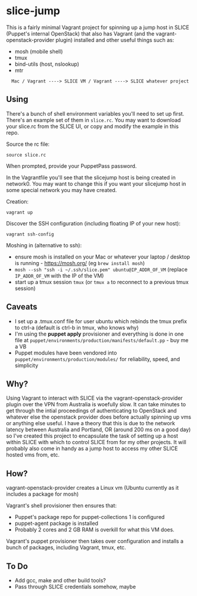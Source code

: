 # slice-jump

This is a fairly minimal Vagrant project for spinning up a jump host in SLICE
(Puppet's internal OpenStack) that also has Vagrant (and the vagrant-openstack-provider plugin) installed and other useful things such as:
- mosh (mobile shell)
- tmux
- bind-utils (host, nslookup)
- mtr

```
  Mac / Vagrant ----> SLICE VM / Vagrant ----> SLICE whatever project
```

## Using

There's a bunch of shell environment variables you'll need to set up first. There's an example set of them in `slice.rc`. You may want to download your slice.rc from the SLICE UI, or copy and modify the example in this repo.

Source the rc file:

```
source slice.rc
```

When prompted, provide your PuppetPass password.

In the Vagrantfile you'll see that the slicejump host is being created in network0. You may want to change this if you want your slicejump host in some special network you may have created.

Creation:

```
vagrant up
```

Discover the SSH configuration (including floating IP of your new host):

```
vagrant ssh-config
```

Moshing in (alternative to ssh):
- ensure mosh is installed on your Mac or whatever your laptop / desktop is running - https://mosh.org/ (eg `brew install mosh`)
- `mosh --ssh "ssh -i ~/.ssh/slice.pem" ubuntu@IP_ADDR_OF_VM` (replace `IP_ADDR_OF_VM` with the IP of the VM)
- start up a tmux session `tmux` (or `tmux a` to reconnect to a previous tmux session)

## Caveats

- I set up a .tmux.conf file for user ubuntu which rebinds the tmux prefix to ctrl-a (default is ctrl-b in tmux, who knows why)
- I'm using the **puppet apply** provisioner and everything is done in one file at `puppet/environments/production/manifests/default.pp` - buy me a VB
- Puppet modules have been vendored into `puppet/environments/production/modules/` for reliability, speed, and simplicity

## Why?

Using Vagrant to interact with SLICE via the vagrant-openstack-provider plugin over the VPN from Australia is woefully slow. It can take minutes to get through the intial proceedings of authenticating to OpenStack and whatever else the openstack provider does before actually spinning up vms or anything else useful. I have a theory that this is due to the network latency between Australia and Portland, OR (around 200 ms on a good day) so I've created this project to encapsulate the task of setting up a host within SLICE with which to control SLICE from for my other projects. It will probably also come in handy as a jump host to access my other SLICE hosted vms from, etc.

## How?

vagrant-openstack-provider creates a Linux vm (Ubuntu currently as it includes a package for mosh)

Vagrant's shell provisioner then ensures that:
- Puppet's package repo for puppet-collections 1 is configured
- puppet-agent package is installed
- Probably 2 cores and 2 GB RAM is overkill for what this VM does.

Vagrant's puppet provisioner then takes over configuration and installs a bunch of packages, including Vagrant, tmux, etc.

## To Do

- Add gcc, make and other build tools?
- Pass through SLICE credentials somehow, maybe

